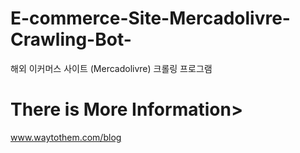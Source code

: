 # E-commerce-Site-Mercadolivre-Crawling-Bot-
해외 이커머스 사이트 (Mercadolivre) 크롤링 프로그램

<h1>There is More Information></h1>
<a href="https://www.waytothem.com/blog">www.waytothem.com/blog</a>
